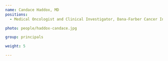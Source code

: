```yaml
---
name: Candace Haddox, MD
positions:
  - Medical Oncologist and Clinical Investigator, Dana-Farber Cancer Institute

photo: people/haddox-candace.jpg

group: principals

weight: 5

---
```

